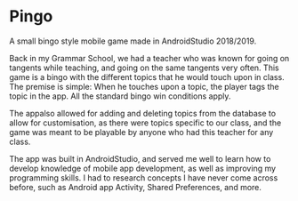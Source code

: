 # Pingo
A small bingo style mobile game made in AndroidStudio 2018/2019.

Back in my Grammar School, we had a teacher who was known for going on tangents while teaching, and going on the same tangents very often. 
This game is a bingo with the different topics that he would touch upon in class. The premise is simple: When he touches upon a topic, 
the player tags the topic in the app. All the standard bingo win conditions apply.

The appalso allowed for adding and deleting topics from the database to allow for customisation, as there were topics specific to our class,
and the game was meant to be playable by anyone who had this teacher for any class.

The app was built in AndroidStudio, and served me well to learn how to develop knowledge of mobile app development, as well as improving my 
programming skills. I had to research concepts I have never come across before, such as Android app Activity, Shared Preferences, and more.
